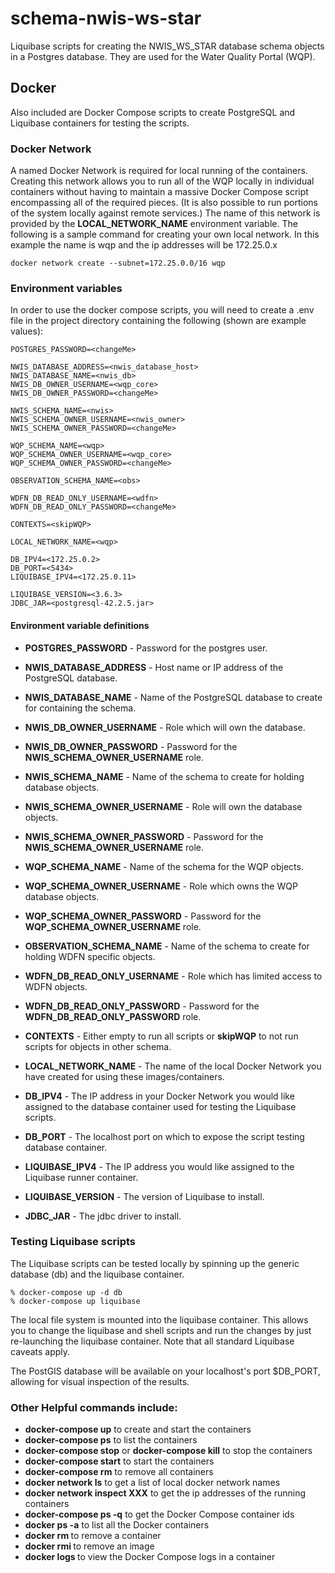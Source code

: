 # schema\-nwis\-ws\-star

Liquibase scripts for creating the NWIS\_WS\_STAR database schema objects in a Postgres database. They 
are used for the Water Quality Portal (WQP).

## Docker
Also included are Docker Compose scripts to create PostgreSQL and Liquibase containers for testing the scripts.

### Docker Network
A named Docker Network is required for local running of the containers. Creating this network allows you to run all of the WQP locally in individual containers without having to maintain a massive Docker Compose script encompassing all of the required pieces. (It is also possible to run portions of the system locally against remote services.) The name of this network is provided by the __LOCAL_NETWORK_NAME__ environment variable. The following is a sample command for creating your own local network. In this example the name is wqp and the ip addresses will be 172.25.0.x

```
docker network create --subnet=172.25.0.0/16 wqp
```

### Environment variables
In order to use the docker compose scripts, you will need to create a .env file in the project directory containing
the following (shown are example values):

```
POSTGRES_PASSWORD=<changeMe>

NWIS_DATABASE_ADDRESS=<nwis_database_host>
NWIS_DATABASE_NAME=<nwis_db>
NWIS_DB_OWNER_USERNAME=<wqp_core>
NWIS_DB_OWNER_PASSWORD=<changeMe>

NWIS_SCHEMA_NAME=<nwis>
NWIS_SCHEMA_OWNER_USERNAME=<nwis_owner>
NWIS_SCHEMA_OWNER_PASSWORD=<changeMe>

WQP_SCHEMA_NAME=<wqp>
WQP_SCHEMA_OWNER_USERNAME=<wqp_core>
WQP_SCHEMA_OWNER_PASSWORD=<changeMe>

OBSERVATION_SCHEMA_NAME=<obs>

WDFN_DB_READ_ONLY_USERNAME=<wdfn>
WDFN_DB_READ_ONLY_PASSWORD=<changeMe>

CONTEXTS=<skipWQP>

LOCAL_NETWORK_NAME=<wqp>

DB_IPV4=<172.25.0.2>
DB_PORT=<5434>
LIQUIBASE_IPV4=<172.25.0.11>

LIQUIBASE_VERSION=<3.6.3>
JDBC_JAR=<postgresql-42.2.5.jar>

```
#### Environment variable definitions

* **POSTGRES_PASSWORD** - Password for the postgres user.

* **NWIS_DATABASE_ADDRESS** - Host name or IP address of the PostgreSQL database.
* **NWIS_DATABASE_NAME** - Name of the PostgreSQL database to create for containing the schema.
* **NWIS_DB_OWNER_USERNAME** - Role which will own the database.
* **NWIS_DB_OWNER_PASSWORD** - Password for the **NWIS_SCHEMA_OWNER_USERNAME** role.

* **NWIS_SCHEMA_NAME** - Name of the schema to create for holding database objects.
* **NWIS_SCHEMA_OWNER_USERNAME** - Role will own the database objects.
* **NWIS_SCHEMA_OWNER_PASSWORD** - Password for the **NWIS_SCHEMA_OWNER_USERNAME** role.

* **WQP_SCHEMA_NAME** - Name of the schema for the WQP objects.
* **WQP_SCHEMA_OWNER_USERNAME** - Role which owns the WQP database objects.
* **WQP_SCHEMA_OWNER_PASSWORD** - Password for the **WQP_SCHEMA_OWNER_USERNAME** role.

* **OBSERVATION_SCHEMA_NAME** - Name of the schema to create for holding WDFN specific objects.

* **WDFN_DB_READ_ONLY_USERNAME** - Role which has limited access to WDFN objects.
* **WDFN_DB_READ_ONLY_PASSWORD** - Password for the **WDFN_DB_READ_ONLY_PASSWORD** role.

* **CONTEXTS** - Either empty to run all scripts or **skipWQP** to not run scripts for objects in other schema.

* **LOCAL_NETWORK_NAME** - The name of the local Docker Network you have created for using these images/containers.

* **DB_IPV4** - The IP address in your Docker Network you would like assigned to the database container used for testing the Liquibase scripts.
* **DB_PORT** - The localhost port on which to expose the script testing database container.
* **LIQUIBASE_IPV4** - The IP address you would like assigned to the Liquibase runner container.

* **LIQUIBASE_VERSION** - The version of Liquibase to install.
* **JDBC_JAR** - The jdbc driver to install.

### Testing Liquibase scripts
The Liquibase scripts can be tested locally by spinning up the generic database (db) and the liquibase container.

```
% docker-compose up -d db
% docker-compose up liquibase
```

The local file system is mounted into the liquibase container. This allows you to change the liquibase and shell scripts and run the changes by just re-launching the liquibase container. Note that all standard Liquibase caveats apply.

The PostGIS database will be available on your localhost's port $DB_PORT, allowing for visual inspection of the results.

### Other Helpful commands include:
* __docker-compose up__ to create and start the containers
* __docker-compose ps__ to list the containers
* __docker-compose stop__ or __docker-compose kill__ to stop the containers
* __docker-compose start__ to start the containers
* __docker-compose rm__ to remove all containers
* __docker network ls__ to get a list of local docker network names
* __docker network inspect XXX__ to get the ip addresses of the running containers
* __docker-compose ps -q__ to get the Docker Compose container ids
* __docker ps -a__ to list all the Docker containers
* __docker rm <containerId>__ to remove a container
* __docker rmi <imageId>__ to remove an image
* __docker logs <containerID>__ to view the Docker Compose logs in a container
